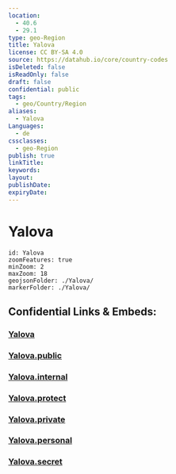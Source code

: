 ```yaml
---
location:
  - 40.6
  - 29.1
type: geo-Region
title: Yalova
license: CC BY-SA 4.0
source: https://datahub.io/core/country-codes
isDeleted: false
isReadOnly: false
draft: false
confidential: public
tags:
  - geo/Country/Region
aliases:
  - Yalova
Languages:
  - de
cssclasses:
  - geo-Region
publish: true
linkTitle:
keywords:
layout:
publishDate:
expiryDate:
---
```


# Yalova

```leaflet
id: Yalova
zoomFeatures: true 
minZoom: 2 
maxZoom: 18
geojsonFolder: ./Yalova/
markerFolder: ./Yalova/
```


## Confidential Links & Embeds: 

### [Yalova](/_Standards/Earth/Continent/Europe/Europe~East/Turkey/Provinces~Turkey/Yalova.md) 

### [Yalova.public](/_public/Earth/Continent/Europe/Europe~East/Turkey/Provinces~Turkey/Yalova.public.md) 

### [Yalova.internal](/_internal/Earth/Continent/Europe/Europe~East/Turkey/Provinces~Turkey/Yalova.internal.md) 

### [Yalova.protect](/_protect/Earth/Continent/Europe/Europe~East/Turkey/Provinces~Turkey/Yalova.protect.md) 

### [Yalova.private](/_private/Earth/Continent/Europe/Europe~East/Turkey/Provinces~Turkey/Yalova.private.md) 

### [Yalova.personal](/_personal/Earth/Continent/Europe/Europe~East/Turkey/Provinces~Turkey/Yalova.personal.md) 

### [Yalova.secret](/_secret/Earth/Continent/Europe/Europe~East/Turkey/Provinces~Turkey/Yalova.secret.md)

